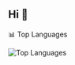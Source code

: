 ## Hi 👋

📊 Top Languages

![Top Languages](https://github-readme-stats.vercel.app/api/top-langs/?username=DGdiegoAR9&layout=compact&theme=radical)
